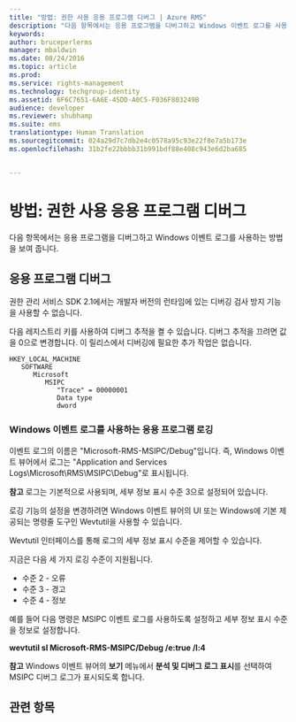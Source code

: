 ```yaml
---
title: "방법: 권한 사용 응용 프로그램 디버그 | Azure RMS"
description: "다음 항목에서는 응용 프로그램을 디버그하고 Windows 이벤트 로그를 사용하는 방법을 보여 줍니다."
keywords: 
author: bruceperlerms
manager: mbaldwin
ms.date: 08/24/2016
ms.topic: article
ms.prod: 
ms.service: rights-management
ms.technology: techgroup-identity
ms.assetid: 6F6C7651-6A6E-45DD-A0C5-F036F803249B
audience: developer
ms.reviewer: shubhamp
ms.suite: ems
translationtype: Human Translation
ms.sourcegitcommit: 024a29d7c7db2e4c0578a95c93e22f8e7a5b173e
ms.openlocfilehash: 31b2fe22bbbb31b991bdf88e408c943e6d2ba685


---
```


# 방법: 권한 사용 응용 프로그램 디버그

다음 항목에서는 응용 프로그램을 디버그하고 Windows 이벤트 로그를 사용하는 방법을 보여 줍니다.

## 응용 프로그램 디버그

권한 관리 서비스 SDK 2.1에서는 개발자 버전의 런타임에 있는 디버깅 검사 방지 기능을 사용할 수 없습니다.

다음 레지스트리 키를 사용하여 디버그 추적을 켤 수 있습니다. 디버그 추적을 끄려면 값을 0으로 변경합니다. 이 릴리스에서 디버깅에 필요한 추가 작업은 없습니다.


```
HKEY_LOCAL_MACHINE
   SOFTWARE
      Microsoft
         MSIPC
            "Trace" = 00000001
            Data type
            dword
```

### Windows 이벤트 로그를 사용하는 응용 프로그램 로깅

이벤트 로그의 이름은 "Microsoft-RMS-MSIPC/Debug"입니다. 즉, Windows 이벤트 뷰어에서 로그는 "Application and Services Logs\\Microsoft\\RMS\\MSIPC\\Debug"로 표시됩니다.

**참고** 로그는 기본적으로 사용되며, 세부 정보 표시 수준 3으로 설정되어 있습니다.

 

로깅 기능의 설정을 변경하려면 Windows 이벤트 뷰어의 UI 또는 Windows에 기본 제공되는 명령줄 도구인 Wevtutil을 사용할 수 있습니다.

Wevtutil 인터페이스를 통해 로그의 세부 정보 표시 수준을 제어할 수 있습니다.

지금은 다음 세 가지 로깅 수준이 지원됩니다.

-   수준 2 - 오류
-   수준 3 - 경고
-   수준 4 - 정보

예를 들어 다음 명령은 MSIPC 이벤트 로그를 사용하도록 설정하고 세부 정보 표시 수준을 정보로 설정합니다.

**wevtutil sl Microsoft-RMS-MSIPC/Debug /e:true /l:4**

**참고** Windows 이벤트 뷰어의 **보기** 메뉴에서 **분석 및 디버그 로그 표시**를 선택하여 MSIPC 디버그 로그가 표시되도록 합니다.

 

## 관련 항목

 

 



<!--HONumber=Aug16_HO4-->


